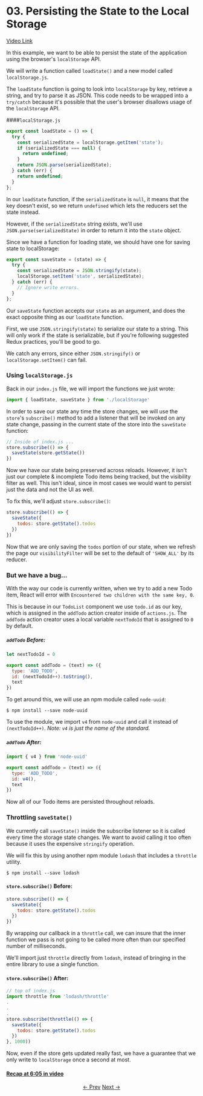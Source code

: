 # 03. Persisting the State to the Local Storage
[Video Link](https://egghead.io/lessons/javascript-redux-persisting-the-state-to-the-local-storage)

In this example, we want to be able to persist the state of the application using the browser's `localStorage` API.

We will write a function called `loadState()` and a new model called `localStorage.js`.

The `loadState` function is going to look into `localStorage` by key, retrieve a string, and try to parse it as JSON. This code needs to be wrapped into a `try/catch` because it's possible that the user's browser disallows usage of the `localStorage` API.

####`localStorage.js`
```javascript
export const loadState = () => {
  try {
    const serializedState = localStorage.getItem('state');
    if (serializedState === null) {
      return undefined;
    }
    return JSON.parse(serializedState);
  } catch (err) {
    return undefined;
  }
};
```

In our `loadState` function, if the `serializedState` is `null`, it means that the key doesn't exist, so we return `undefined` which lets the reducers set the state instead.

However, if the `serializedState` string exists, we'll use `JSON.parse(serializedState)` in order to return it into the `state` object.

Since we have a function for loading state, we should have one for saving state to localStorage:

```javascript
export const saveState = (state) => {
  try {
    const serializedState = JSON.stringify(state);
    localStorage.setItem('state', serializedState);
  } catch (err) {
    // Ignore write errors.
  }
};
```

Our `saveState` function accepts our `state` as an argument, and does the exact opposite thing as our `loadState` function.

First, we use `JSON.stringify(state)` to serialize our state to a string. This will only work if the state is serializable, but if you're following suggested Redux practices, you'll be good to go.

We catch any errors, since either `JSON.stringify()` or `localStorage.setItem()` can fail.

### Using `localStorage.js`
Back in our `index.js` file, we will import the functions we just wrote:
```javascript
import { loadState, saveState } from './localStorage'
```

In order to save our state any time the store changes, we will use the `store`'s `subscribe()` method to add a listener that will be invoked on any state change, passing in the current state of the store into the `saveState` function:

```javascript
// Inside of index.js ...
store.subscribe(() => {
  saveState(store.getState())
})
```

Now we have our state being preserved across reloads. However, it isn't just our complete & incomplete Todo items being tracked, but the visibility filter as well. This isn't ideal, since in most cases we would want to persist just the data and not the UI as well.

To fix this, we'll adjust `store.subscribe()`:
```javascript
store.subscribe(() => {
  saveState({
    todos: store.getState().todos
  })
})
```
Now that we are only saving the `todos` portion of our state, when we refresh the page our `visibilityFilter` will be set to the default of `'SHOW_ALL'` by its reducer.

### But we have a bug...
With the way our code is currently written, when we try to add a new Todo item, React will error with `Encountered two children with the same key, 0`.

This is because in our `TodoList` component we use `todo.id` as our key, which is assigned in the `addTodo` action creator inside of `actions.js`. The `addTodo` action creator uses a local variable `nextTodoId` that is assigned to `0` by default.

##### `addTodo` Before:
```javascript
let nextTodoId = 0

export const addTodo = (text) => ({
  type: 'ADD_TODO',
  id: (nextTodoId++).toString(),
  text
})
```

To get around this, we will use an npm module called `node-uuid`:

`$ npm install --save node-uuid`

To use the module, we import `v4` from `node-uuid` and call it instead of `(nextTodoId++)`. _Note: `v4` is just the name of the standard._

##### `addTodo` After:
```javascript
import { v4 } from 'node-uuid'

export const addTodo = (text) => ({
  type: 'ADD_TODO',
  id: v4(),
  text
})
```
Now all of our Todo items are persisted throughout reloads.

### Throttling `saveState()`
We currently call `saveState()` inside the subscribe listener so it is called every time the storage state changes. We want to avoid calling it too often because it uses the expensive `stringify` operation.

We will fix this by using another npm module `lodash` that includes a `throttle` utility.

`$ npm install --save lodash`


#### `store.subscribe()` Before:
```javascript
store.subscribe(() => {
  saveState({
    todos: store.getState().todos
  })
})
```

By wrapping our callback in a `throttle` call, we can insure that the inner function we pass is not going to be called more often than our specified number of milliseconds.

We'll import just `throttle` directly from `lodash`, instead of bringing in the entire library to use a single function.

#### `store.subscribe()` After:
```javascript
// top of index.js
import throttle from 'lodash/throttle'
.
.
.
store.subscribe(throttle(() => {
  saveState({
    todos: store.getState().todos
  })
}, 1000))
```

Now, even if the store gets updated really fast, we have a guarantee that we only write to `localStorage` once a second at most.

#### [Recap at 6:05 in video](https://egghead.io/lessons/javascript-redux-persisting-the-state-to-the-local-storage#/tab-transcript)


<p align="center">
<a href="./02-Supplying_the_Initial_State.md"><- Prev</a>
<a href="./04-Refactoring_the_Entry_Point.md">Next -></a>
</p>